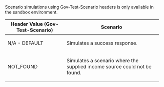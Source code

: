 <p>Scenario simulations using Gov-Test-Scenario headers is only available in the sandbox environment.</p>
<table>
    <thead>
        <tr>
            <th>Header Value (Gov-Test-Scenario)</th>
            <th>Scenario</th>
        </tr>
    </thead>
    <tbody>
       <tr>
            <td><p>N/A - DEFAULT</p></td>
            <td><p>Simulates a success response.</p></td>
       </tr> 
        <tr>
            <td><p>NOT_FOUND</p></td>
            <td><p>Simulates a scenario where the supplied income source could not be found.</p></td>
        </tr> 
    </tbody>
</table>
